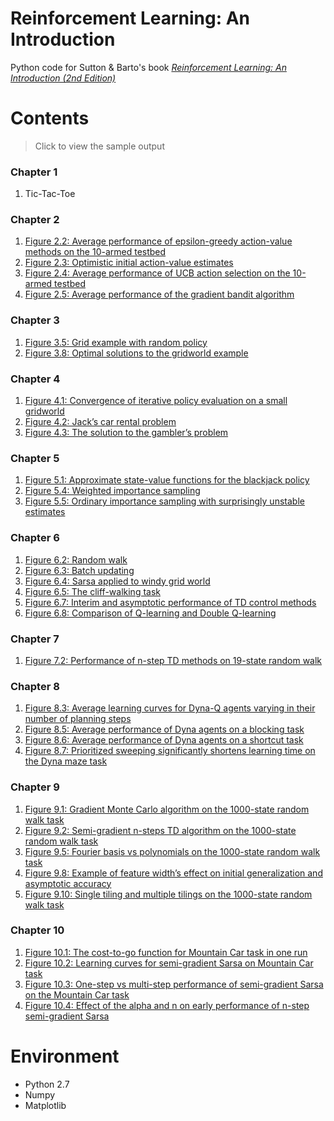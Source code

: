 # Reinforcement Learning: An Introduction

Python code for Sutton & Barto's book [*Reinforcement Learning: An Introduction (2nd Edition)*](http://incompleteideas.net/sutton/book/the-book-2nd.html)

# Contents

> Click to view the sample output

### Chapter 1
1. Tic-Tac-Toe

### Chapter 2
1. [Figure 2.2: Average performance of epsilon-greedy action-value methods on the 10-armed testbed](https://shangtongzhang.github.io/reinforcement-learning-an-introduction/#2_2)
2. [Figure 2.3: Optimistic initial action-value estimates](https://shangtongzhang.github.io/reinforcement-learning-an-introduction/#2_3)
3. [Figure 2.4: Average performance of UCB action selection on the 10-armed testbed](https://shangtongzhang.github.io/reinforcement-learning-an-introduction/#2_4)
4. [Figure 2.5: Average performance of the gradient bandit algorithm](https://shangtongzhang.github.io/reinforcement-learning-an-introduction/#2_5)

### Chapter 3
1. [Figure 3.5: Grid example with random policy](https://shangtongzhang.github.io/reinforcement-learning-an-introduction/#3_5)
2. [Figure 3.8: Optimal solutions to the gridworld example](https://shangtongzhang.github.io/reinforcement-learning-an-introduction/#3_8)

### Chapter 4
1. [Figure 4.1: Convergence of iterative policy evaluation on a small gridworld](https://shangtongzhang.github.io/reinforcement-learning-an-introduction/#4_1)
2. [Figure 4.2: Jack’s car rental problem](https://shangtongzhang.github.io/reinforcement-learning-an-introduction/#4_2)
3. [Figure 4.3: The solution to the gambler’s problem](https://shangtongzhang.github.io/reinforcement-learning-an-introduction/#4_3)

### Chapter 5
1. [Figure 5.1: Approximate state-value functions for the blackjack policy](https://shangtongzhang.github.io/reinforcement-learning-an-introduction/#5_1)
2. [Figure 5.4: Weighted importance sampling](https://shangtongzhang.github.io/reinforcement-learning-an-introduction/#5_4)
3. [Figure 5.5: Ordinary importance sampling with surprisingly unstable estimates](https://shangtongzhang.github.io/reinforcement-learning-an-introduction/#5_5)

### Chapter 6
1. [Figure 6.2: Random walk](https://shangtongzhang.github.io/reinforcement-learning-an-introduction/#6_2)
2. [Figure 6.3: Batch updating](https://shangtongzhang.github.io/reinforcement-learning-an-introduction/#6_3)
3. [Figure 6.4: Sarsa applied to windy grid world](https://shangtongzhang.github.io/reinforcement-learning-an-introduction/#6_4)
4. [Figure 6.5: The cliff-walking task](https://shangtongzhang.github.io/reinforcement-learning-an-introduction/#6_5)
5. [Figure 6.7: Interim and asymptotic performance of TD control methods](https://shangtongzhang.github.io/reinforcement-learning-an-introduction/#6_7)
6. [Figure 6.8: Comparison of Q-learning and Double Q-learning](https://shangtongzhang.github.io/reinforcement-learning-an-introduction/#6_8)

### Chapter 7
1. [Figure 7.2: Performance of n-step TD methods on 19-state random walk](https://shangtongzhang.github.io/reinforcement-learning-an-introduction/#7_2)

### Chapter 8
1. [Figure 8.3: Average learning curves for Dyna-Q agents varying in their number of planning steps](https://shangtongzhang.github.io/reinforcement-learning-an-introduction/#8_3)
2. [Figure 8.5: Average performance of Dyna agents on a blocking task](https://shangtongzhang.github.io/reinforcement-learning-an-introduction/#8_5)
3. [Figure 8.6: Average performance of Dyna agents on a shortcut task](https://shangtongzhang.github.io/reinforcement-learning-an-introduction/#8_6)
4. [Figure 8.7: Prioritized sweeping significantly shortens learning time on the Dyna maze task](https://shangtongzhang.github.io/reinforcement-learning-an-introduction/#8_7)

### Chapter 9
1. [Figure 9.1: Gradient Monte Carlo algorithm on the 1000-state random walk task](https://shangtongzhang.github.io/reinforcement-learning-an-introduction/#9_1) 
2. [Figure 9.2: Semi-gradient n-steps TD algorithm on the 1000-state random walk task](https://shangtongzhang.github.io/reinforcement-learning-an-introduction/#9_2)
3. [Figure 9.5: Fourier basis vs polynomials on the 1000-state random walk task](https://shangtongzhang.github.io/reinforcement-learning-an-introduction/#9_5)
4. [Figure 9.8: Example of feature width’s effect on initial generalization and asymptotic accuracy](https://shangtongzhang.github.io/reinforcement-learning-an-introduction/#9_8)
5. [Figure 9.10: Single tiling and multiple tilings on the 1000-state random walk task](https://shangtongzhang.github.io/reinforcement-learning-an-introduction/#9_10)

### Chapter 10
1. [Figure 10.1: The cost-to-go function for Mountain Car task in one run](https://shangtongzhang.github.io/reinforcement-learning-an-introduction/#10_1)
2. [Figure 10.2: Learning curves for semi-gradient Sarsa on Mountain Car task](https://shangtongzhang.github.io/reinforcement-learning-an-introduction/#10_2)
3. [Figure 10.3: One-step vs multi-step performance of semi-gradient Sarsa on the Mountain Car task](https://shangtongzhang.github.io/reinforcement-learning-an-introduction/#10_3)
4. [Figure 10.4: Effect of the alpha and n on early performance of n-step semi-gradient Sarsa](https://shangtongzhang.github.io/reinforcement-learning-an-introduction/#10_4)

# Environment
* Python 2.7
* Numpy
* Matplotlib
